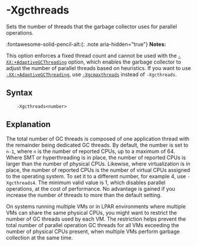 <!--
* Copyright (c) 2017, 2021 IBM Corp. and others
*
* This program and the accompanying materials are made
* available under the terms of the Eclipse Public License 2.0
* which accompanies this distribution and is available at
* https://www.eclipse.org/legal/epl-2.0/ or the Apache
* License, Version 2.0 which accompanies this distribution and
* is available at https://www.apache.org/licenses/LICENSE-2.0.
*
* This Source Code may also be made available under the
* following Secondary Licenses when the conditions for such
* availability set forth in the Eclipse Public License, v. 2.0
* are satisfied: GNU General Public License, version 2 with
* the GNU Classpath Exception [1] and GNU General Public
* License, version 2 with the OpenJDK Assembly Exception [2].
*
* [1] https://www.gnu.org/software/classpath/license.html
* [2] http://openjdk.java.net/legal/assembly-exception.html
*
* SPDX-License-Identifier: EPL-2.0 OR Apache-2.0 OR GPL-2.0 WITH
* Classpath-exception-2.0 OR LicenseRef-GPL-2.0 WITH Assembly-exception
-->

# -Xgcthreads


Sets the number of threads that the garbage collector uses for parallel operations. 

:fontawesome-solid-pencil-alt:{: .note aria-hidden="true"} **Notes:**

This option enforces a fixed thread count and cannot be used with the [`-XX:+AdaptiveGCThreading`](xxadaptivegcthreading.md) option, which enables the garbage collector to adjust the number of parallel threads based on heuristics. If you want to use [`-XX:+AdaptiveGCThreading`](xxadaptivegcthreading.md), use [`-Xgcmaxthreads`](xgcmaxthreads.md) instead of `-Xgcthreads`.

## Syntax

        -Xgcthreads<number>

## Explanation

The total number of GC threads is composed of one application thread with the remainder being dedicated GC threads. By default, the number is set to `n-1`, where `n` is the number of reported CPUs, up to a maximum of 64. Where SMT or hyperthreading is in place, the number of reported CPUs is larger than the number of physical CPUs. Likewise, where virtualization is in place, the number of reported CPUs is the number of virtual CPUs assigned to the operating system. To set it to a different number, for example 4, use `-Xgcthreads4`. The minimum valid value is 1, which disables parallel operations, at the cost of performance. No advantage is gained if you increase the number of threads to more than the default setting.

On systems running multiple VMs or in LPAR environments where multiple VMs can share the same physical CPUs, you might want to restrict the number of GC threads used by each VM. The restriction helps prevent the total number of parallel operation GC threads for all VMs exceeding the number of physical CPUs present, when multiple VMs perform garbage collection at the same time.


<!-- ==== END OF TOPIC ==== xgcthreads.md ==== -->

